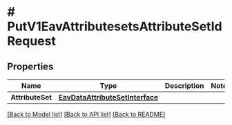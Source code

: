 # # PutV1EavAttributesetsAttributeSetIdRequest


## Properties 


Name | Type | Description | Notes
------------ | ------------- | ------------- | -------------
**AttributeSet**| [**EavDataAttributeSetInterface**](EavDataAttributeSetInterface.md) |   |


[[Back to Model list]](../../README.md#models) [[Back to API list]](../../README.md#endpoints) [[Back to README]](../../README.md)

